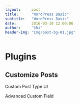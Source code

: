```yaml
---
layout:     post
title:      "WordPress Basic"
subtitle:   "WordPress Basic"
date:       2016-03-10 12:00:00
author:     "Shi"
header-img: "img/post-bg-01.jpg"
---
```


# Plugins 

## Customize Posts

Custom Post Type UI 

Advanced Custom Field

